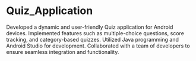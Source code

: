 # Quiz_Application
Developed a dynamic and user-friendly Quiz application for Android devices. Implemented features such as multiple-choice questions, score tracking, and category-based quizzes. Utilized Java programming and Android Studio for development. Collaborated with a team of developers to ensure seamless integration and functionality.
